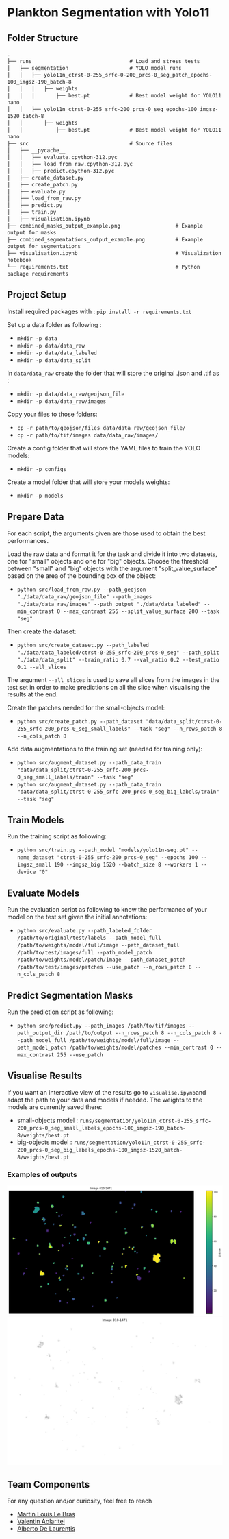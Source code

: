 # Plankton Segmentation with Yolo11

## Folder Structure

```
.
├── runs                                # Load and stress tests
│   ├── segmentation                    # YOLO model runs
│   │   ├── yolo11n_ctrst-0-255_srfc-0-200_prcs-0_seg_patch_epochs-100_imgsz-190_batch-8
│   │   │   ├── weights
│   │   │       ├── best.pt             # Best model weight for YOLO11 nano
│   │   ├── yolo11n_ctrst-0-255_srfc-200_prcs-0_seg_epochs-100_imgsz-1520_batch-8
│   │       ├── weights
│   │           ├── best.pt             # Best model weight for YOLO11 nano
├── src                                 # Source files
│   ├── __pycache__
│   │   ├── evaluate.cpython-312.pyc
│   │   ├── load_from_raw.cpython-312.pyc
│   │   ├── predict.cpython-312.pyc
│   ├── create_dataset.py
│   ├── create_patch.py
│   ├── evaluate.py
│   ├── load_from_raw.py
│   ├── predict.py
│   ├── train.py
│   ├── visualisation.ipynb
├── combined_masks_output_example.png                  # Example output for masks
├── combined_segmentations_output_example.png          # Example output for segmentations
├── visualisation.ipynb                                # Visualization notebook
└── requirements.txt                                   # Python package requirements
```


## Project Setup

Install required packages with :
`pip install -r requirements.txt`

Set up a data folder as following : 
- `mkdir -p data`
- `mkdir -p data/data_raw`
- `mkdir -p data/data_labeled`
- `mkdir -p data/data_split`

In `data/data_raw` create the folder that will store the original .json and .tif as :
- `mkdir -p data/data_raw/geojson_file`
- `mkdir -p data/data_raw/images`

Copy your files to those folders:
- `cp -r path/to/geojson/files data/data_raw/geojson_file/`
- `cp -r path/to/tif/images data/data_raw/images/`

Create a config folder that will store the YAML files to train the YOLO models:
- `mkdir -p configs`

Create a model folder that will store your models weights:
- `mkdir -p models`

## Prepare Data

For each script, the arguments given are those used to obtain the best performances.

Load the raw data and format it for the task and divide it into two datasets, one for "small" objects and one for "big" objects. Choose the threshold between "small" and "big" objects with the argument "split_value_surface" based on the area of the bounding box of the object:

- `python src/load_from_raw.py --path_geojson "./data/data_raw/geojson_file" --path_images "./data/data_raw/images" --path_output "./data/data_labeled" --min_contrast 0 --max_contrast 255 --split_value_surface 200 --task "seg"`

Then create the dataset:

- `python src/create_dataset.py --path_labeled "./data/data_labeled/ctrst-0-255_srfc-200_prcs-0_seg" --path_split "./data/data_split" --train_ratio 0.7 --val_ratio 0.2 --test_ratio 0.1 --all_slices`

The argument `--all_slices` is used to save all slices from the images in the test set in order to make predictions on all the slice when visualising the results at the end. 

Create the patches needed for the small-objects model:

- `python src/create_patch.py --path_dataset "data/data_split/ctrst-0-255_srfc-200_prcs-0_seg_small_labels" --task "seg" --n_rows_patch 8 --n_cols_patch 8`

Add data augmentations to the training set (needed for training only):

- `python src/augment_dataset.py --path_data_train "data/data_split/ctrst-0-255_srfc-200_prcs-0_seg_small_labels/train" --task "seg"`
- `python src/augment_dataset.py --path_data_train "data/data_split/ctrst-0-255_srfc-200_prcs-0_seg_big_labels/train" --task "seg"`

## Train Models

Run the training script as following:

- `python src/train.py --path_model "models/yolo11n-seg.pt" --name_dataset "ctrst-0-255_srfc-200_prcs-0_seg" --epochs 100 --imgsz_small 190 --imgsz_big 1520 --batch_size 8 --workers 1 --device "0"`

## Evaluate Models

Run the evaluation script as following to know the performance of your model on the test set given the initial annotations:

- `python src/evaluate.py --path_labeled_folder /path/to/original/test/labels --path_model_full /path/to/weights/model/full/image --path_dataset_full /path/to/test/images/full --path_model_patch /path/to/weights/model/patch/image --path_dataset_patch /path/to/test/images/patches --use_patch --n_rows_patch 8 --n_cols_patch 8`

## Predict Segmentation Masks

Run the prediction script as following:

- `python src/predict.py --path_images /path/to/tif/images --path_output_dir /path/to/output --n_rows_patch 8 --n_cols_patch 8 --path_model_full /path/to/weights/model/full/image --path_model_patch /path/to/weights/model/patches --min_contrast 0 --max_contrast 255 --use_patch`

## Visualise Results

If you want an interactive view of the results go to `visualise.ipynb`and adapt the path to your data and models if needed.
The weights to the models are currently saved there:

- small-objects model : `runs/segmentation/yolo11n_ctrst-0-255_srfc-200_prcs-0_seg_small_labels_epochs-100_imgsz-190_batch-8/weights/best.pt`
- big-objects model : `runs/segmentation/yolo11n_ctrst-0-255_srfc-200_prcs-0_seg_big_labels_epochs-100_imgsz-1520_batch-8/weights/best.pt`

### Examples of outputs

![Combined Masks](combined_masks_output_example.png)
![Combined Segmentations](combined_segmentations_output_example.png)

## Team Components
For any question and/or curiosity, feel free to reach
* [Martin Louis Le Bras](mailto:martin.lebras@epfl.ch)
* [Valentin Aolaritei](mailto:valentin.aolaritei@epfl.ch)
* [Alberto De Laurentis](mailto:alberto.delaurentis@epfl.ch)
